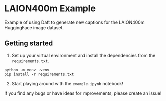 # LAION400m Example

Example of using Daft to generate new captions for the LAION400m HuggingFace image dataset.

## Getting started

1. Set up your virtual environment and install the dependencies from the `requirements.txt`.

```
python -m venv .venv
pip install -r requirements.txt
```

2. Start playing around with the `example.ipynb` notebook!

If you find any bugs or have ideas for improvements, please create an issue!
